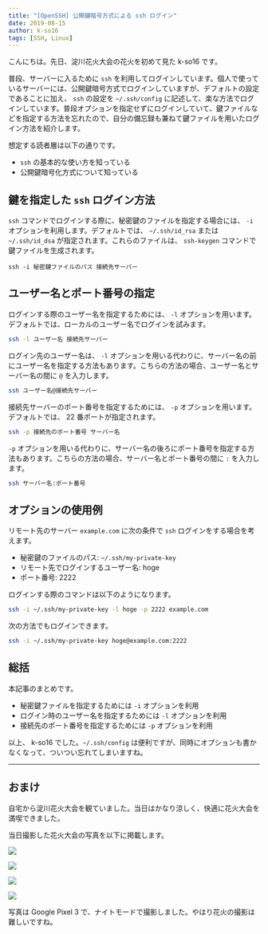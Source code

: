 ```yaml
---
title: "[OpenSSH] 公開鍵暗号方式による ssh ログイン"
date: 2019-08-15
author: k-so16
tags: [SSH, Linux]
---
```


こんにちは。先日、淀川花火大会の花火を初めて見た k-so16 です。

普段、サーバーに入るために `ssh` を利用してログインしています。個人で使っているサーバーには、公開鍵暗号方式でログインしていますが、デフォルトの設定であることに加え、 `ssh` の設定を `~/.ssh/config` に記述して、楽な方法でログインしています。普段オプションを指定せずにログインしていて、鍵ファイルなどを指定する方法を忘れたので、自分の備忘録も兼ねて鍵ファイルを用いたログイン方法を紹介します。

想定する読者層は以下の通りです。

- `ssh` の基本的な使い方を知っている
- 公開鍵暗号化方式について知っている

## 鍵を指定した `ssh` ログイン方法
`ssh` コマンドでログインする際に、秘密鍵のファイルを指定する場合には、 `-i` オプションを利用します。デフォルトでは、 `~/.ssh/id_rsa` または `~/.ssh/id_dsa` が指定されます。これらのファイルは、 `ssh-keygen` コマンドで鍵ファイルを生成されます。

```bash:title=秘密鍵のファイルを指定する方法
ssh -i 秘密鍵ファイルのパス 接続先サーバー
```

## ユーザー名とポート番号の指定
ログインする際のユーザー名を指定するためには、 `-l` オプションを用います。デフォルトでは、ローカルのユーザー名でログインを試みます。

```bash
ssh -l ユーザー名 接続先サーバー
```

ログイン先のユーザー名は、 `-l` オプションを用いる代わりに、サーバー名の前にユーザー名を指定する方法もあります。こちらの方法の場合、ユーザー名とサーバー名の間に `@` を入力します。

```bash
ssh ユーザー名@接続先サーバー
```

接続先サーバーのポート番号を指定するためには、 `-p` オプションを用います。デフォルトでは、 22 番ポートが指定されます。

```bash
ssh -p 接続先のポート番号 サーバー名
```

`-p` オプションを用いる代わりに、サーバー名の後ろにポート番号を指定する方法もあります。こちらの方法の場合、サーバー名とポート番号の間に `:` を入力します。

```bash
ssh サーバー名:ポート番号
```

## オプションの使用例
リモート先のサーバー `example.com` に次の条件で `ssh` ログインをする場合を考えます。

- 秘密鍵のファイルのパス: `~/.ssh/my-private-key`
- リモート先でログインするユーザー名: hoge
- ポート番号: 2222

ログインする際のコマンドは以下のようになります。

```bash
ssh -i ~/.ssh/my-private-key -l hoge -p 2222 example.com
```

次の方法でもログインできます。

```bash
ssh -i ~/.ssh/my-private-key hoge@example.com:2222
```

## 総括
本記事のまとめです。

- 秘密鍵ファイルを指定するためには `-i` オプションを利用
- ログイン時のユーザー名を指定するためには `-l` オプションを利用
- 接続先のポート番号を指定するためには `-p` オプションを利用

以上、 k-so16 でした。`~/.ssh/config` は便利ですが、同時にオプションも書かなくなって、ついつい忘れてしまいますね。

---

## おまけ
自宅から淀川花火大会を観ていました。当日はかなり涼しく、快適に花火大会を満喫できました。

当日撮影した花火大会の写真を以下に掲載します。

![](images/pub-key-encrypt-ssh-1.jpg)

![](images/pub-key-encrypt-ssh-2.jpg)

![](images/pub-key-encrypt-ssh-3.jpg)

![](images/pub-key-encrypt-ssh-4.jpg)

写真は Google Pixel 3 で、ナイトモードで撮影しました。やはり花火の撮影は難しいですね。